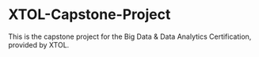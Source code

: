 # XTOL-Capstone-Project
This is the capstone project for the Big Data &amp; Data Analytics Certification, provided by XTOL.
